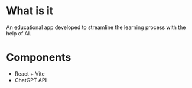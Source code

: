 # What is it
An educational app developed to streamline the learning process with the help of AI.

# Components
- React + Vite
- ChatGPT API

